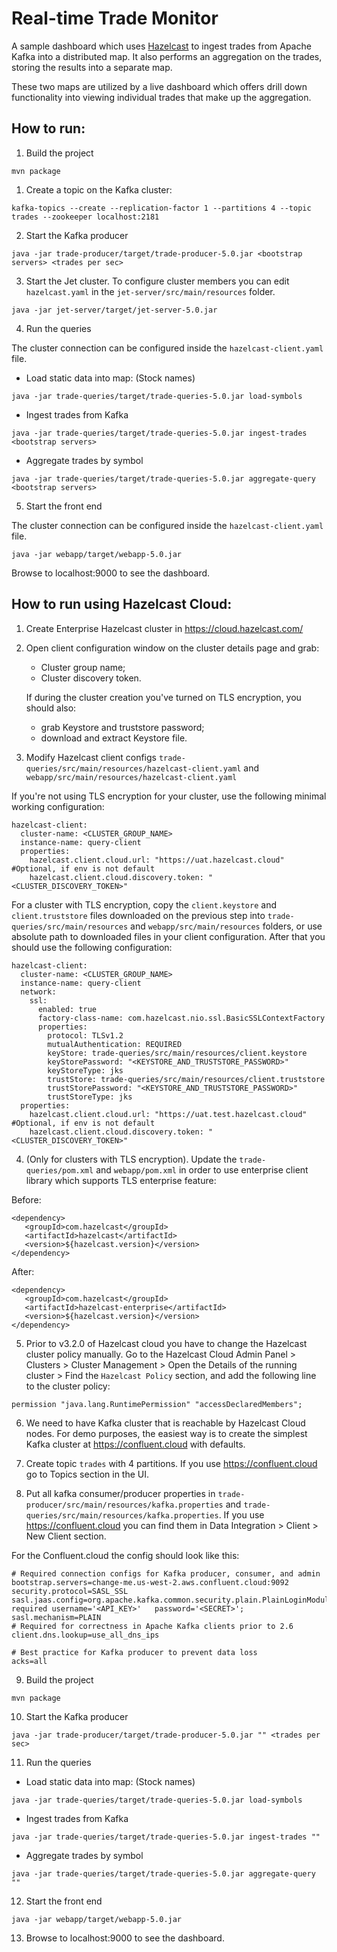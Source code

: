# Real-time Trade Monitor

A sample dashboard which uses [Hazelcast](https://github.com/hazelcast/hazelcast)
to ingest trades from Apache Kafka into a distributed map. It also performs
an aggregation on the trades, storing the results into a separate map.

These two maps are utilized by a live dashboard which offers drill down
functionality into viewing individual trades that make up the aggregation.

## How to run:

1. Build the project

```
mvn package
```

1. Create a topic on the Kafka cluster:

```
kafka-topics --create --replication-factor 1 --partitions 4 --topic trades --zookeeper localhost:2181
```

2. Start the Kafka producer

```
java -jar trade-producer/target/trade-producer-5.0.jar <bootstrap servers> <trades per sec>
```

3. Start the Jet cluster. To configure cluster members you can edit 
`hazelcast.yaml` in the `jet-server/src/main/resources` folder.

```
java -jar jet-server/target/jet-server-5.0.jar
```

4. Run the queries

The cluster connection can be configured inside the `hazelcast-client.yaml` file.

* Load static data into map: (Stock names)
```
java -jar trade-queries/target/trade-queries-5.0.jar load-symbols
```

* Ingest trades from Kafka

```
java -jar trade-queries/target/trade-queries-5.0.jar ingest-trades <bootstrap servers>
```
* Aggregate trades by symbol
```
java -jar trade-queries/target/trade-queries-5.0.jar aggregate-query <bootstrap servers>
```

5. Start the front end

The cluster connection can be configured inside the `hazelcast-client.yaml` file.

```
java -jar webapp/target/webapp-5.0.jar 
```

Browse to localhost:9000 to see the dashboard.

## How to run using Hazelcast Cloud:

1. Create Enterprise Hazelcast cluster in https://cloud.hazelcast.com/

2. Open client configuration window on the cluster details page and grab:
   - Cluster group name;
   - Cluster discovery token. 
   
   If during the cluster creation you've turned on TLS encryption, you should also:
     - grab Keystore and truststore password;
     - download and extract Keystore file.

3. Modify Hazelcast client configs `trade-queries/src/main/resources/hazelcast-client.yaml` and
   `webapp/src/main/resources/hazelcast-client.yaml` 

If you're not using TLS encryption for your cluster, use the following minimal working configuration:
```
hazelcast-client:
  cluster-name: <CLUSTER_GROUP_NAME>
  instance-name: query-client
  properties:
    hazelcast.client.cloud.url: "https://uat.hazelcast.cloud" #Optional, if env is not default
    hazelcast.client.cloud.discovery.token: "<CLUSTER_DISCOVERY_TOKEN>"
```    

For a cluster with TLS encryption, copy the `client.keystore` and `client.truststore` files downloaded on the 
previous step into `trade-queries/src/main/resources` and `webapp/src/main/resources` folders, or use absolute path 
to downloaded files in your client configuration. After that you should use the following configuration:
```
hazelcast-client:
  cluster-name: <CLUSTER_GROUP_NAME>
  instance-name: query-client
  network:
    ssl:
      enabled: true
      factory-class-name: com.hazelcast.nio.ssl.BasicSSLContextFactory
      properties:
        protocol: TLSv1.2
        mutualAuthentication: REQUIRED
        keyStore: trade-queries/src/main/resources/client.keystore
        keyStorePassword: "<KEYSTORE_AND_TRUSTSTORE_PASSWORD>"
        keyStoreType: jks
        trustStore: trade-queries/src/main/resources/client.truststore
        trustStorePassword: "<KEYSTORE_AND_TRUSTSTORE_PASSWORD>"
        trustStoreType: jks
  properties:
    hazelcast.client.cloud.url: "https://uat.test.hazelcast.cloud" #Optional, if env is not default
    hazelcast.client.cloud.discovery.token: "<CLUSTER_DISCOVERY_TOKEN>"
```

4. (Only for clusters with TLS encryption). Update the `trade-queries/pom.xml` and `webapp/pom.xml` in order to use
   enterprise client library which supports TLS enterprise feature:

Before:
```
<dependency>
   <groupId>com.hazelcast</groupId>
   <artifactId>hazelcast</artifactId>
   <version>${hazelcast.version}</version>
</dependency>   
```

After:
```
<dependency>
   <groupId>com.hazelcast</groupId>
   <artifactId>hazelcast-enterprise</artifactId>
   <version>${hazelcast.version}</version>
</dependency>   
```

5. Prior to v3.2.0 of Hazelcast cloud you have to change the Hazelcast cluster policy manually.
   Go to the Hazelcast Cloud Admin Panel > Clusters > Cluster Management > Open the Details of the
   running cluster > Find the `Hazelcast Policy` section, and add the following line to the cluster policy:
```
permission "java.lang.RuntimePermission" "accessDeclaredMembers";
```

6. We need to have Kafka cluster that is reachable by Hazelcast Cloud nodes. For demo purposes, the easiest way is
   to create the simplest Kafka cluster at https://confluent.cloud with defaults.

7. Create topic `trades` with 4 partitions. If you use https://confluent.cloud go to Topics section in the UI.

8. Put all kafka consumer/producer properties in `trade-producer/src/main/resources/kafka.properties` and
   `trade-queries/src/main/resources/kafka.properties`. If you use https://confluent.cloud you can find them in
   Data Integration > Client > New Client section.

For the Confluent.cloud the config should look like this:
```
# Required connection configs for Kafka producer, consumer, and admin
bootstrap.servers=change-me.us-west-2.aws.confluent.cloud:9092
security.protocol=SASL_SSL
sasl.jaas.config=org.apache.kafka.common.security.plain.PlainLoginModule   required username='<API_KEY>'   password='<SECRET>';
sasl.mechanism=PLAIN
# Required for correctness in Apache Kafka clients prior to 2.6
client.dns.lookup=use_all_dns_ips

# Best practice for Kafka producer to prevent data loss
acks=all
```

9. Build the project

```
mvn package
```

10. Start the Kafka producer

```
java -jar trade-producer/target/trade-producer-5.0.jar "" <trades per sec>
```

11. Run the queries

* Load static data into map: (Stock names)
```
java -jar trade-queries/target/trade-queries-5.0.jar load-symbols
```

* Ingest trades from Kafka

```
java -jar trade-queries/target/trade-queries-5.0.jar ingest-trades ""
```
* Aggregate trades by symbol
```
java -jar trade-queries/target/trade-queries-5.0.jar aggregate-query ""
```

12. Start the front end

```
java -jar webapp/target/webapp-5.0.jar 
```

13. Browse to localhost:9000 to see the dashboard.
